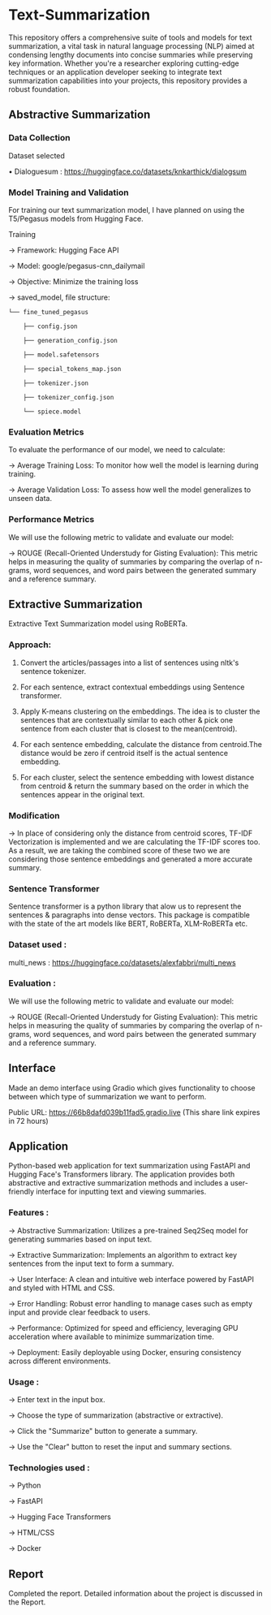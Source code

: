 # Text-Summarization
This repository offers a comprehensive suite of tools and models for text summarization, a vital task in natural language processing (NLP) aimed at condensing lengthy documents into concise summaries while preserving key information. Whether you're a researcher exploring cutting-edge techniques or an application developer seeking to integrate text summarization capabilities into your projects, this repository provides a robust foundation.

## Abstractive Summarization

### Data Collection
Dataset selected

•	Dialoguesum : https://huggingface.co/datasets/knkarthick/dialogsum

### Model Training and Validation
For training our text summarization model, I have planned on using the T5/Pegasus models from Hugging Face.

Training

-> Framework: Hugging Face API

-> Model: google/pegasus-cnn_dailymail

-> Objective: Minimize the training loss

-> saved_model, file structure:
```
└── fine_tuned_pegasus

    ├── config.json

    ├── generation_config.json

    ├── model.safetensors

    ├── special_tokens_map.json

    ├── tokenizer.json

    ├── tokenizer_config.json

    └── spiece.model
```

### Evaluation Metrics
To evaluate the performance of our model, we need to calculate:

-> Average Training Loss: To monitor how well the model is learning during training.

-> Average Validation Loss: To assess how well the model generalizes to unseen data.

### Performance Metrics
We will use the following metric to validate and evaluate our model:

-> ROUGE (Recall-Oriented Understudy for Gisting Evaluation): This metric helps in measuring the quality of summaries by comparing the overlap of n-grams, word sequences, and word pairs between the generated summary and a reference summary.

## Extractive Summarization
Extractive Text Summarization model using RoBERTa.

### Approach:

1. Convert the articles/passages into a list of sentences using nltk's sentence tokenizer.
  
2. For each sentence, extract contextual embeddings using Sentence transformer.

3. Apply K-means clustering on the embeddings. The idea is to cluster the sentences that are contextually similar to each other & pick one sentence from each cluster that is closest to the mean(centroid).
 
4. For each sentence embedding, calculate the distance from centroid.The distance would be zero if centroid itself is the actual sentence embedding.
   
5. For each cluster, select the sentence embedding with lowest distance from centroid & return the summary based on the order in which the sentences appear in the original text.

### Modification

-> In place of considering only the distance from centroid scores, TF-IDF Vectorization is implemented and we are calculating the TF-IDF scores too. As a result, we are taking the combined score of these two we are considering those sentence embeddings and generated a more accurate summary.

### Sentence Transformer

Sentence transformer is a python library that alow us to represent the sentences & paragraphs into dense vectors. This package is compatible with the state of the art models like BERT, RoBERTa, XLM-RoBERTa etc.

### Dataset used :

multi_news : https://huggingface.co/datasets/alexfabbri/multi_news

### Evaluation :
We will use the following metric to validate and evaluate our model:

-> ROUGE (Recall-Oriented Understudy for Gisting Evaluation): This metric helps in measuring the quality of summaries by comparing the overlap of n-grams, word sequences, and word pairs between the generated summary and a reference summary.

## Interface 
Made an demo interface using Gradio which gives functionality to choose between which type of summarization we want to perform.

Public URL: https://66b8dafd039b11fad5.gradio.live (This share link expires in 72 hours)

## Application 
Python-based web application for text summarization using FastAPI and Hugging Face's Transformers library. The application provides both abstractive and extractive summarization methods and includes a user-friendly interface for inputting text and viewing summaries.

### Features :
-> Abstractive Summarization: Utilizes a pre-trained Seq2Seq model for generating summaries based on input text.

-> Extractive Summarization: Implements an algorithm to extract key sentences from the input text to form a summary.

-> User Interface: A clean and intuitive web interface powered by FastAPI and styled with HTML and CSS.

-> Error Handling: Robust error handling to manage cases such as empty input and provide clear feedback to users.

-> Performance: Optimized for speed and efficiency, leveraging GPU acceleration where available to minimize summarization time.

-> Deployment: Easily deployable using Docker, ensuring consistency across different environments.

### Usage :
-> Enter text in the input box.

-> Choose the type of summarization (abstractive or extractive).

-> Click the "Summarize" button to generate a summary.

-> Use the "Clear" button to reset the input and summary sections.

### Technologies used : 
-> Python

-> FastAPI

-> Hugging Face Transformers

-> HTML/CSS

-> Docker

## Report
Completed the report. Detailed information about the project is discussed in the Report.
